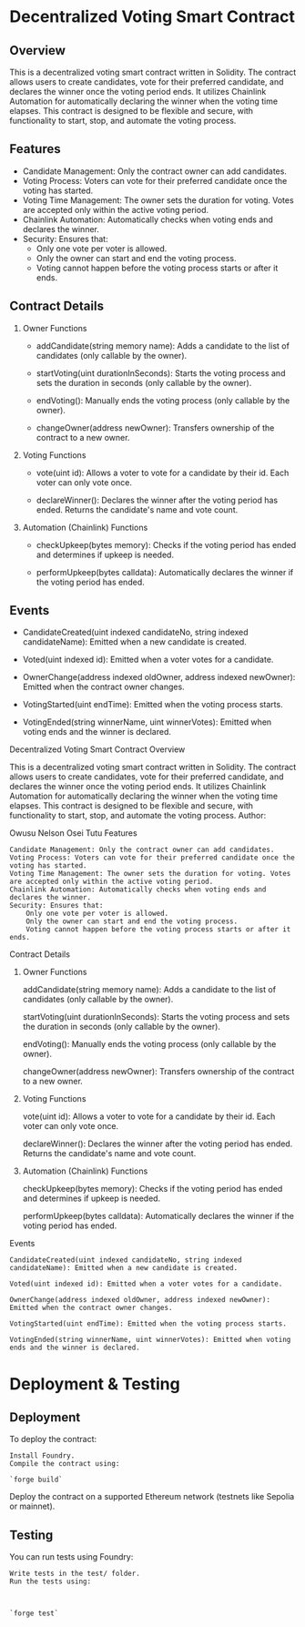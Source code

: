 # Decentralized Voting Smart Contract

## Overview

This is a decentralized voting smart contract written in Solidity. The contract allows users to create candidates, vote for their preferred candidate, and declares the winner once the voting period ends. It utilizes Chainlink Automation for automatically declaring the winner when the voting time elapses. This contract is designed to be flexible and secure, with functionality to start, stop, and automate the voting process.

## Features

   - Candidate Management: Only the contract owner can add candidates.
   - Voting Process: Voters can vote for their preferred candidate once the voting has started.
   - Voting Time Management: The owner sets the duration for voting. Votes are accepted only within the active voting period.
   - Chainlink Automation: Automatically checks when voting ends and declares the winner.
   - Security: Ensures that:
       * Only one vote per voter is allowed.
       * Only the owner can start and end the voting process.
       * Voting cannot happen before the voting process starts or after it ends.

## Contract Details
1. Owner Functions

   - addCandidate(string memory name): Adds a candidate to the list of candidates (only callable by the owner).

   - startVoting(uint durationInSeconds): Starts the voting process and sets the duration in seconds (only callable by the owner).

   - endVoting(): Manually ends the voting process (only callable by the owner).

   - changeOwner(address newOwner): Transfers ownership of the contract to a new owner.       

2. Voting Functions

   - vote(uint id): Allows a voter to vote for a candidate by their id. Each voter can only vote once.

   - declareWinner(): Declares the winner after the voting period has ended. Returns the candidate's name and vote count.

3. Automation (Chainlink) Functions

   - checkUpkeep(bytes memory): Checks if the voting period has ended and determines if upkeep is needed.

   - performUpkeep(bytes calldata): Automatically declares the winner if the voting period has ended.   

## Events

   - CandidateCreated(uint indexed candidateNo, string indexed candidateName): Emitted when a new candidate is created.

   - Voted(uint indexed id): Emitted when a voter votes for a candidate.

   - OwnerChange(address indexed oldOwner, address indexed newOwner): Emitted when the contract owner changes.

   - VotingStarted(uint endTime): Emitted when the voting process starts.

   - VotingEnded(string winnerName, uint winnerVotes): Emitted when voting ends and the winner is declared.   

Decentralized Voting Smart Contract
Overview

This is a decentralized voting smart contract written in Solidity. The contract allows users to create candidates, vote for their preferred candidate, and declares the winner once the voting period ends. It utilizes Chainlink Automation for automatically declaring the winner when the voting time elapses. This contract is designed to be flexible and secure, with functionality to start, stop, and automate the voting process.
Author:

Owusu Nelson Osei Tutu
Features

    Candidate Management: Only the contract owner can add candidates.
    Voting Process: Voters can vote for their preferred candidate once the voting has started.
    Voting Time Management: The owner sets the duration for voting. Votes are accepted only within the active voting period.
    Chainlink Automation: Automatically checks when voting ends and declares the winner.
    Security: Ensures that:
        Only one vote per voter is allowed.
        Only the owner can start and end the voting process.
        Voting cannot happen before the voting process starts or after it ends.

Contract Details
1. Owner Functions

    addCandidate(string memory name): Adds a candidate to the list of candidates (only callable by the owner).

    startVoting(uint durationInSeconds): Starts the voting process and sets the duration in seconds (only callable by the owner).

    endVoting(): Manually ends the voting process (only callable by the owner).

    changeOwner(address newOwner): Transfers ownership of the contract to a new owner.

2. Voting Functions

    vote(uint id): Allows a voter to vote for a candidate by their id. Each voter can only vote once.

    declareWinner(): Declares the winner after the voting period has ended. Returns the candidate's name and vote count.

3. Automation (Chainlink) Functions

    checkUpkeep(bytes memory): Checks if the voting period has ended and determines if upkeep is needed.

    performUpkeep(bytes calldata): Automatically declares the winner if the voting period has ended.

Events

    CandidateCreated(uint indexed candidateNo, string indexed candidateName): Emitted when a new candidate is created.

    Voted(uint indexed id): Emitted when a voter votes for a candidate.

    OwnerChange(address indexed oldOwner, address indexed newOwner): Emitted when the contract owner changes.

    VotingStarted(uint endTime): Emitted when the voting process starts.

    VotingEnded(string winnerName, uint winnerVotes): Emitted when voting ends and the winner is declared.

# Deployment & Testing
## Deployment

To deploy the contract:

    Install Foundry.
    Compile the contract using:

    `forge build`
      
Deploy the contract on a supported Ethereum network (testnets like Sepolia or mainnet).   

## Testing

You can run tests using Foundry:

    Write tests in the test/ folder.
    Run the tests using:

    

    `forge test`

